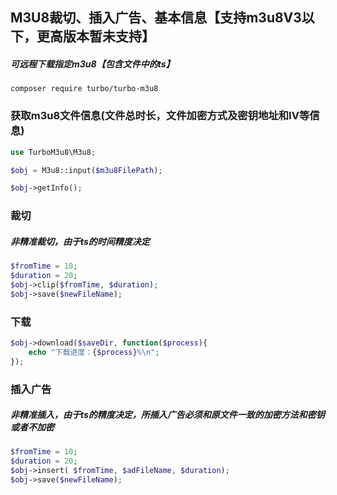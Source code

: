 ## M3U8裁切、插入广告、基本信息【支持m3u8V3以下，更高版本暂未支持】


##### 可远程下载指定m3u8【包含文件中的ts】

~~~
composer require turbo/turbo-m3u8
~~~

### 获取m3u8文件信息(文件总时长，文件加密方式及密钥地址和IV等信息)

```php
use TurboM3u8\M3u8;

$obj = M3u8::input($m3u8FilePath);

$obj->getInfo();

```

### 裁切

##### 非精准裁切，由于ts的时间精度决定

```php
$fromTime = 10;
$duration = 20;
$obj->clip($fromTime, $duration);
$obj->save($newFileName);
```

### 下载


```php
$obj->download($saveDir, function($process){
    echo "下载进度：{$process}%\n";
});
```

### 插入广告

##### 非精准插入，由于ts的精度决定，所插入广告必须和原文件一致的加密方法和密钥或者不加密

```php
$fromTime = 10;
$duration = 20;
$obj->insert( $fromTime, $adFileName, $duration);
$obj->save($newFileName);
```



